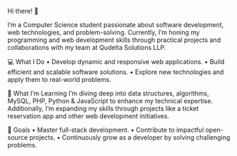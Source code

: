 Hi there! 👋

I’m a Computer Science student passionate about software development, web technologies, and problem-solving. Currently, I’m honing my programming and web development skills through practical projects and collaborations with my team at Qudelta Solutions LLP.

💻 What I Do
	•	Develop dynamic and responsive web applications.
	•	Build efficient and scalable software solutions.
	•	Explore new technologies and apply them to real-world problems.

📘 What I’m Learning
I’m diving deep into data structures, algorithms, MySQL, PHP, Python & JavaScript to enhance my technical expertise. Additionally, I’m expanding my skills through projects like a ticket reservation app and other web development initiatives.

🎯 Goals
	•	Master full-stack development.
	•	Contribute to impactful open-source projects.
	•	Continuously grow as a developer by solving challenging problems.
